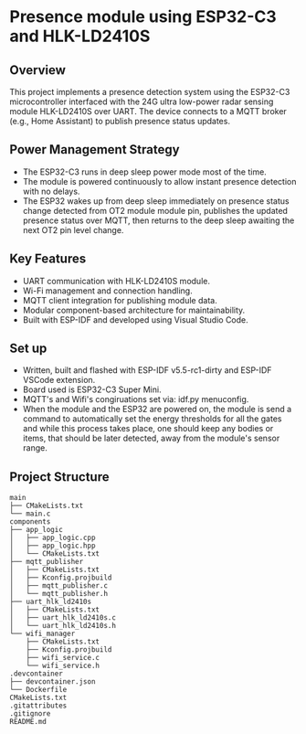 # Presence module using ESP32-C3 and HLK-LD2410S

## Overview
This project implements a presence detection system using the ESP32-C3 microcontroller interfaced with the 24G ultra low-power radar sensing module HLK-LD2410S over UART. The device connects to a MQTT broker (e.g., Home Assistant) to publish presence status updates.

## Power Management Strategy
* The ESP32-C3 runs in deep sleep power mode most of the time.
* The module is powered continuously to allow instant presence detection with no delays.
* The ESP32 wakes up from deep sleep immediately on presence status change detected from OT2 module module pin, publishes the updated presence status over MQTT, then returns to the deep sleep awaiting the next OT2 pin level change.

## Key Features
* UART communication with HLK-LD2410S module.
* Wi-Fi management and connection handling.
* MQTT client integration for publishing module data.
* Modular component-based architecture for maintainability.
* Built with ESP-IDF and developed using Visual Studio Code.

## Set up
- Written, built and flashed with ESP-IDF v5.5-rc1-dirty and ESP-IDF VSCode extension.
- Board used is ESP32-C3 Super Mini.
- MQTT's and Wifi's congiruations set via: idf.py menuconfig.
- When the module and the ESP32 are powered on, the module is send a command to automatically set the energy thresholds for all the gates and while this process takes place, one should keep any bodies or items, that should be later detected, away from the module's sensor range.

## Project Structure
    main  
    ├── CMakeLists.txt  
    └── main.c  
    components
    ├── app_logic
    │   ├── app_logic.cpp
    │   ├── app_logic.hpp
    │   └── CMakeLists.txt
    ├── mqtt_publisher
    │   ├── CMakeLists.txt
    │   ├── Kconfig.projbuild
    │   ├── mqtt_publisher.c
    │   └── mqtt_publisher.h
    ├── uart_hlk_ld2410s
    │   ├── CMakeLists.txt
    │   ├── uart_hlk_ld2410s.c
    │   └── uart_hlk_ld2410s.h
    └── wifi_manager
        ├── CMakeLists.txt
        ├── Kconfig.projbuild
        ├── wifi_service.c
        └── wifi_service.h 
    .devcontainer
    ├── devcontainer.json
    └── Dockerfile
    CMakeLists.txt  
    .gitattributes  
    .gitignore  
    README.md  
